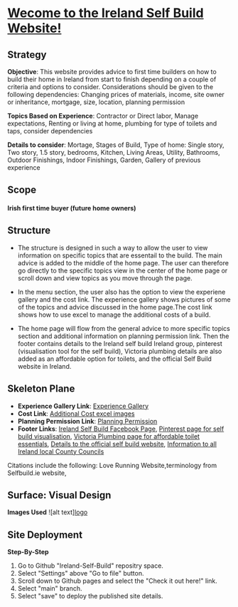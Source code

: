# [Wecome to the Ireland Self Build Website!](https://wmolineros.github.io/Ireland-Self-Build/)


## Strategy 

**Objective**: This website provides advice to first time builders on how to build their home in Ireland from start to finish depending on a couple of criteria and options to consider. Considerations should be given to the following dependencies: Changing prices of materials, income, site owner or inheritance, mortgage, size, location, planning permission	

**Topics Based on Experience**: Contractor or Direct labor, Manage expectations, Renting or living at home, plumbing for type of toilets and taps, consider dependencies	

**Details to consider**: Mortage, Stages of Build, Type of home: Single story, Two story, 1.5 story, bedrooms, Kitchen, Living Areas, Utility, Bathrooms, Outdoor Finishings, Indoor Finishings, Garden, Gallery of previous experience 	

## Scope

#### Irish first time buyer (future home owners)	

## Structure

* The structure is designed in such a way to allow the user to view information on specific topics that are essentail to the build. The main advice is added to the middle of the home page. The user can therefore go directly to the specific topics view in the center of the home page or scroll down and view topics as you move through the page. 

* In the menu section, the user also has the option to view the experiene gallery and the cost link. The experience gallery shows pictures of some of the topics and advice discussed in the home page.The cost link shows how to use excel to manage the additional costs of a build. 

* The home page will flow from the general advice to more specific topics section and additional information on planning permission link. Then the footer contains details to the Ireland self build Ireland group, pinterest (visualisation tool for the self build), Victoria plumbing details are also added as an affordable option for toilets, and the official Self Build website in Ireland.

## Skeleton Plane

* **Experience Gallery Link**: [Experience Gallery](https://github.com/wmolineros/Ireland-Self-Build/blob/main/experience-gallery.html)
* **Cost Link**: [Additional Cost excel images](https://github.com/wmolineros/Ireland-Self-Build/blob/main/Cost.html)
* **Planning Permission Link**: [Planning Permission](https://github.com/wmolineros/Ireland-Self-Build/blob/main/planning.html)
* **Footer Links**: [Ireland Self Build Facebook Page](https://www.facebook.com/groups/816924585093717), [Pinterest page for self build visualisation](https://www.pinterest.ie/), [Victoria Plumbing page for affordable toilet essentials](https://www.victorianplumbing.co.uk/), [Details to the official self build website](https://selfbuild.ie/), [Information to all Ireland local County Councils](https://www.gov.ie/en/publication/942f74-local-authorities/)


Citations include the following: Love Running Website,terminology from Selfbuild.ie website,

## Surface: Visual Design

**Images Used**
![alt text][logo](https://github.com/wmolineros/Ireland-Self-Build/blob/main/assets/images/Bathroom-tiles.jpeg "Logo Title Text 1")

## Site Deployment

**Step-By-Step**
1. Go to Github "Ireland-Self-Build" repositry space. 
2. Select "Settings" above "Go to file" button. 
3. Scroll down to Github pages and select the "Check it out here!" link. 
4. Select "main" branch. 
5. Select "save" to deploy the published site details. 




